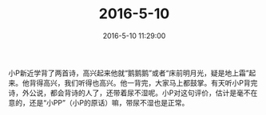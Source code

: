 ﻿---
title: "2016-5-10"
date: 2016-5-10 11:29:00
tags: 文字
categories: 爸爸
---
小P新近学背了两首诗，高兴起来他就“鹅鹅鹅”或者“床前明月光，疑是地上霜”起来。他背得高兴，我们听得也高兴。他一背完，大家马上都鼓掌。有天听小P背完诗，外公说，都会背诗的人了，还带着尿不湿呢。小P对这句评价，估计是毫不在意的，还是“小PP”（小P的原话）嘛，带尿不湿也是正常。